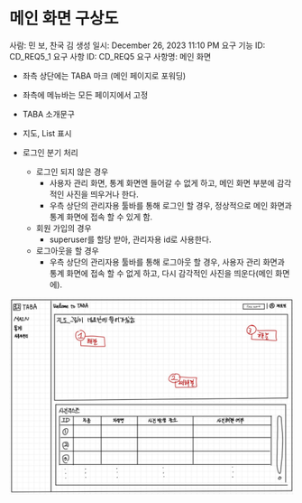 # 메인 화면 구상도

사람: 민 보, 찬국 김
생성 일시: December 26, 2023 11:10 PM
요구 기능 ID: CD_REQ5_1
요구 사항 ID: CD_REQ5
요구 사항명: 메인 화면

- 좌측 상단에는 TABA 마크 (메인 페이지로 포워딩)
- 좌측에 메뉴바는 모든 페이지에서 고정
- TABA 소개문구
- 지도, List 표시

- 로그인 분기 처리
    - 로그인 되지 않은 경우
        - 사용자 관리 화면, 통계 화면엔 들어갈 수 없게 하고, 메인 화면 부분에 감각적인 사진을 띄우거나 한다.
        - 우측 상단의 관리자용 툴바를 통해 로그인 할 경우, 정상적으로 메인 화면과 통계 화면에 접속 할 수 있게 함.
    - 회원 가입의 경우
        - superuser를 할당 받아, 관리자용 id로 사용한다.
    - 로그아웃을 할 경우
        - 우측 상단의 관리자용 툴바를 통해 로그아웃 할 경우, 사용자 관리 화면과 통계 화면에 접속 할 수 없게 하고, 다시 감각적인 사진을 띄운다(메인 화면에).

![Untitled](%E1%84%86%E1%85%A6%E1%84%8B%E1%85%B5%E1%86%AB%20%E1%84%92%E1%85%AA%E1%84%86%E1%85%A7%E1%86%AB%20%E1%84%80%E1%85%AE%E1%84%89%E1%85%A1%E1%86%BC%E1%84%83%E1%85%A9%2055f4e3ff76b04e9287c44fd08a664415/Untitled.png)